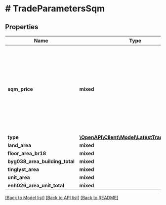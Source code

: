 # # TradeParametersSqm

## Properties

Name | Type | Description | Notes
------------ | ------------- | ------------- | -------------
**sqm_price** | **mixed** | Short hand field for first available SQM-price. Generally &#x60;floor_area_br18&#x60; is preferred. However, for agricultural properties, &#x60;land_area&#x60; is used, while for condominiums &#x60;unit_area&#x60; is used. | [optional]
**type** | [**\OpenAPI\Client\Model\LatestTradeTypeEnum**](LatestTradeTypeEnum.md) |  | [optional]
**land_area** | **mixed** |  | [optional]
**floor_area_br18** | **mixed** |  | [optional]
**byg038_area_building_total** | **mixed** |  | [optional]
**tinglyst_area** | **mixed** |  | [optional]
**unit_area** | **mixed** |  | [optional]
**enh026_area_unit_total** | **mixed** |  | [optional]

[[Back to Model list]](../../README.md#models) [[Back to API list]](../../README.md#endpoints) [[Back to README]](../../README.md)
